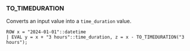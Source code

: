<!--
This is generated by ESQL’s AbstractFunctionTestCase. Do no edit it. See ../README.md for how to regenerate it.
-->

### TO_TIMEDURATION
Converts an input value into a `time_duration` value.

```esql
ROW x = "2024-01-01"::datetime
| EVAL y = x + "3 hours"::time_duration, z = x - TO_TIMEDURATION("3 hours");
```
